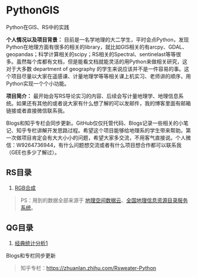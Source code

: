 # PythonGIS

Python在GIS、RS中的实践

**个人情况以及项目背景：**
目前是一名学地理的大二学生，平时会点Python，发现Python在地理方面有很多的相关的library，就比如GIS相关的有arcpy、GDAL、geopandas；科学计算相关的scipy；RS相关的Spectral、sentinelast等等很多。虽然每个库都有文档，但是能看文档就能灵活的用Python来做相关研究，这对于大多数 department of geography 的学生来说应该并不是一件容易的事。这个项目尽量以大家在遥感课、计量地理学等等相关课上机实习、老师讲的顺序，用Python实现一个个小功能。

**项目简介：**
最开始会写RS导论实习的内容、后续会写计量地理学、地理信息系统。如果还有其他的或者说大家有什么想了解的可以发邮件，我的博客里面有邮箱链接或者直接微信联系我。

Blogs和知乎专栏会同步更新。GitHub仅仅托管代码、Blogs记录一些相关的小笔记、知乎专栏讲解开发思路过程。希望这个项目能够给地理系的学生带来帮助。第一次做项目肯定会有大大小小的问题，希望大家多交流，不用客气直接说。个人微信：W9264736944，有什么问题想交流或者有什么项目想合作都可以联系我（GEE也多少了解过）。

## RS目录

1. [RGB合成](https://github.com/Rsweater/PythonGIS/tree/master/Python_GDAL/01_RGB%E5%90%88%E6%88%90)

> PS：用到的数据全部来源于 [地理空间数据云](http://www.gscloud.cn/)、[全国地理信息资源目录服务系统](http://www.webmap.cn/main.do?method=index)。  

## QG目录

1. [经典统计分析1](https://github.com/Rsweater/PythonGIS/tree/master/QG/QG%E5%AE%9E%E9%AA%8C2%E2%80%94%E2%80%94Python%E5%AE%9E%E7%8E%B0%E7%BB%8F%E5%85%B8%E7%BB%9F%E8%AE%A1%E5%88%86%E6%9E%901)

Blogs和专栏同步更新
> 知乎专栏：<https://zhuanlan.zhihu.com/Rsweater-Python>
